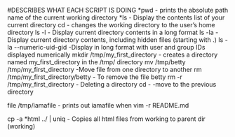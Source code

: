 #DESCRIBES WHAT EACH SCRIPT IS DOING
*pwd - prints the absolute path name of the current working directory
*ls - Display the contents list of your current directory
cd - changes the working directory to the user’s home directory
ls -l - Display current directory contents in a long format
ls -la - Display current directory contents, including hidden files (starting with .)
ls -la --numeric-uid-gid -Display in long format  with user and group IDs displayed numerically
mkdir /tmp/my_first_directory - creates a directory named my_first_directory in the /tmp/ directory
mv /tmp/betty /tmp/my_first_directory -Move file from one directory to another
rm /tmp/my_first_directory/betty - To remove the file betty
rm -r /tmp/my_first_directory - Deleting a directory
cd - -move to the previous directory

file /tmp/iamafile - prints out iamafile when vim -r README.md

cp -a *html ../ | uniq - Copies all html files from working to parent dir (working)
